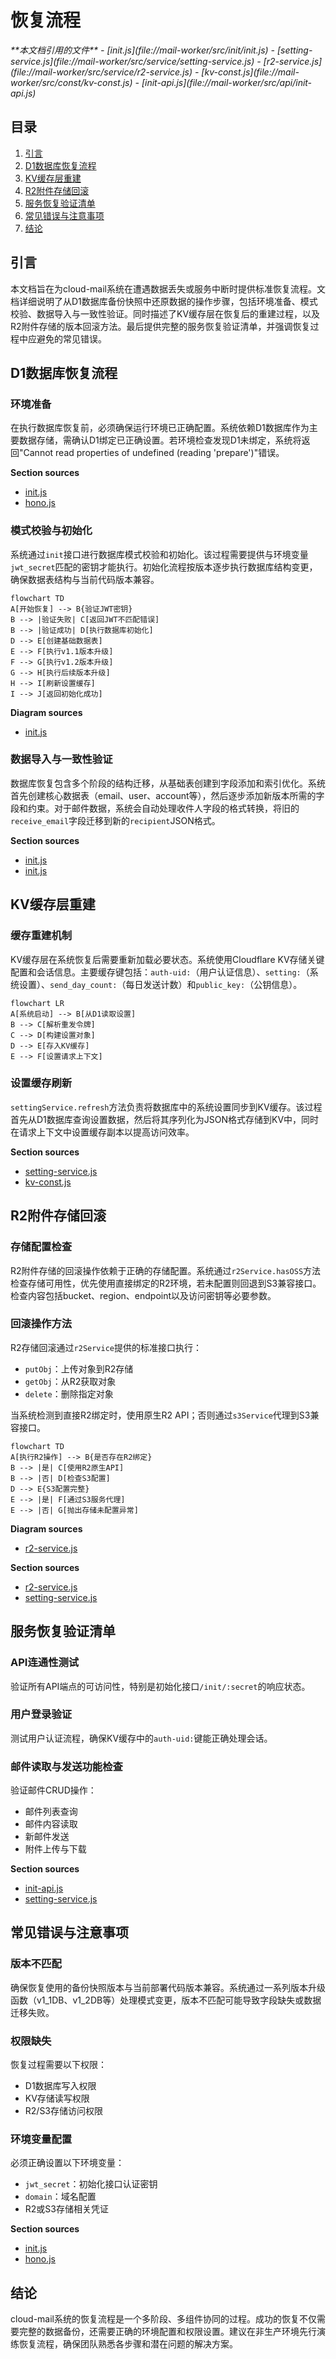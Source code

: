 # 恢复流程

<cite>
**本文档引用的文件**
- [init.js](file://mail-worker/src/init/init.js)
- [setting-service.js](file://mail-worker/src/service/setting-service.js)
- [r2-service.js](file://mail-worker/src/service/r2-service.js)
- [kv-const.js](file://mail-worker/src/const/kv-const.js)
- [init-api.js](file://mail-worker/src/api/init-api.js)
</cite>

## 目录
1. [引言](#引言)
2. [D1数据库恢复流程](#d1数据库恢复流程)
3. [KV缓存层重建](#kv缓存层重建)
4. [R2附件存储回滚](#r2附件存储回滚)
5. [服务恢复验证清单](#服务恢复验证清单)
6. [常见错误与注意事项](#常见错误与注意事项)
7. [结论](#结论)

## 引言
本文档旨在为cloud-mail系统在遭遇数据丢失或服务中断时提供标准恢复流程。文档详细说明了从D1数据库备份快照中还原数据的操作步骤，包括环境准备、模式校验、数据导入与一致性验证。同时描述了KV缓存层在恢复后的重建过程，以及R2附件存储的版本回滚方法。最后提供完整的服务恢复验证清单，并强调恢复过程中应避免的常见错误。

## D1数据库恢复流程

### 环境准备
在执行数据库恢复前，必须确保运行环境已正确配置。系统依赖D1数据库作为主要数据存储，需确认D1绑定已正确设置。若环境检查发现D1未绑定，系统将返回"Cannot read properties of undefined (reading 'prepare')"错误。

**Section sources**
- [init.js](file://mail-worker/src/init/init.js#L0-L532)
- [hono.js](file://mail-worker/src/hono/hono.js#L0-L30)

### 模式校验与初始化
系统通过`init`接口进行数据库模式校验和初始化。该过程需要提供与环境变量`jwt_secret`匹配的密钥才能执行。初始化流程按版本逐步执行数据库结构变更，确保数据表结构与当前代码版本兼容。

```mermaid
flowchart TD
A[开始恢复] --> B{验证JWT密钥}
B --> |验证失败| C[返回JWT不匹配错误]
B --> |验证成功| D[执行数据库初始化]
D --> E[创建基础数据表]
E --> F[执行v1.1版本升级]
F --> G[执行v1.2版本升级]
G --> H[执行后续版本升级]
H --> I[刷新设置缓存]
I --> J[返回初始化成功]
```

**Diagram sources**
- [init.js](file://mail-worker/src/init/init.js#L10-L532)

### 数据导入与一致性验证
数据库恢复包含多个阶段的结构迁移，从基础表创建到字段添加和索引优化。系统首先创建核心数据表（email、user、account等），然后逐步添加新版本所需的字段和约束。对于邮件数据，系统会自动处理收件人字段的格式转换，将旧的`receive_email`字段迁移到新的`recipient`JSON格式。

**Section sources**
- [init.js](file://mail-worker/src/init/init.js#L417-L459)
- [init.js](file://mail-worker/src/init/init.js#L248-L280)

## KV缓存层重建

### 缓存重建机制
KV缓存层在系统恢复后需要重新加载必要状态。系统使用Cloudflare KV存储关键配置和会话信息。主要缓存键包括：`auth-uid:`（用户认证信息）、`setting:`（系统设置）、`send_day_count:`（每日发送计数）和`public_key:`（公钥信息）。

```mermaid
flowchart LR
A[系统启动] --> B[从D1读取设置]
B --> C[解析重发令牌]
C --> D[构建设置对象]
D --> E[存入KV缓存]
E --> F[设置请求上下文]
```

### 设置缓存刷新
`settingService.refresh`方法负责将数据库中的系统设置同步到KV缓存。该过程首先从D1数据库查询设置数据，然后将其序列化为JSON格式存储到KV中，同时在请求上下文中设置缓存副本以提高访问效率。

**Section sources**
- [setting-service.js](file://mail-worker/src/service/setting-service.js#L0-L180)
- [kv-const.js](file://mail-worker/src/const/kv-const.js#L0-L7)

## R2附件存储回滚

### 存储配置检查
R2附件存储的回滚操作依赖于正确的存储配置。系统通过`r2Service.hasOSS`方法检查存储可用性，优先使用直接绑定的R2环境，若未配置则回退到S3兼容接口。检查内容包括bucket、region、endpoint以及访问密钥等必要参数。

### 回滚操作方法
R2存储回滚通过`r2Service`提供的标准接口执行：
- `putObj`：上传对象到R2存储
- `getObj`：从R2获取对象
- `delete`：删除指定对象

当系统检测到直接R2绑定时，使用原生R2 API；否则通过`s3Service`代理到S3兼容接口。

```mermaid
flowchart TD
A[执行R2操作] --> B{是否存在R2绑定}
B --> |是| C[使用R2原生API]
B --> |否| D[检查S3配置]
D --> E{S3配置完整}
E --> |是| F[通过S3服务代理]
E --> |否| G[抛出存储未配置异常]
```

**Diagram sources**
- [r2-service.js](file://mail-worker/src/service/r2-service.js#L0-L53)

**Section sources**
- [r2-service.js](file://mail-worker/src/service/r2-service.js#L0-L53)
- [setting-service.js](file://mail-worker/src/service/setting-service.js#L120-L145)

## 服务恢复验证清单

### API连通性测试
验证所有API端点的可访问性，特别是初始化接口`/init/:secret`的响应状态。

### 用户登录验证
测试用户认证流程，确保KV缓存中的`auth-uid:`键能正确处理会话。

### 邮件读取与发送功能检查
验证邮件CRUD操作：
- 邮件列表查询
- 邮件内容读取
- 新邮件发送
- 附件上传与下载

**Section sources**
- [init-api.js](file://mail-worker/src/api/init-api.js#L0-L6)
- [setting-service.js](file://mail-worker/src/service/setting-service.js#L20-L45)

## 常见错误与注意事项

### 版本不匹配
确保恢复使用的备份快照版本与当前部署代码版本兼容。系统通过一系列版本升级函数（v1_1DB、v1_2DB等）处理模式变更，版本不匹配可能导致字段缺失或数据迁移失败。

### 权限缺失
恢复过程需要以下权限：
- D1数据库写入权限
- KV存储读写权限
- R2/S3存储访问权限

### 环境变量配置
必须正确设置以下环境变量：
- `jwt_secret`：初始化接口认证密钥
- `domain`：域名配置
- R2或S3存储相关凭证

**Section sources**
- [init.js](file://mail-worker/src/init/init.js#L10-L15)
- [hono.js](file://mail-worker/src/hono/hono.js#L15-L25)

## 结论
cloud-mail系统的恢复流程是一个多阶段、多组件协同的过程。成功的恢复不仅需要完整的数据备份，还需要正确的环境配置和权限设置。建议在非生产环境先行演练恢复流程，确保团队熟悉各步骤和潜在问题的解决方案。